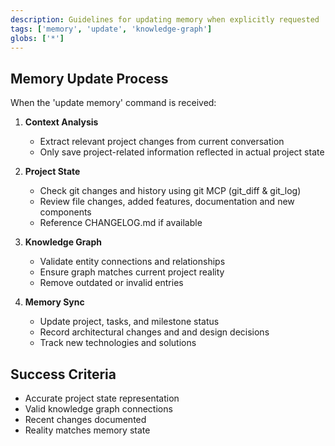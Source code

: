 ```yaml
---
description: Guidelines for updating memory when explicitly requested
tags: ['memory', 'update', 'knowledge-graph']
globs: ['*']
---
```


## Memory Update Process

When the 'update memory' command is received:

1. **Context Analysis**

   - Extract relevant project changes from current conversation
   - Only save project-related information reflected in actual project state

2. **Project State**

   - Check git changes and history using git MCP (git_diff & git_log)
   - Review file changes, added features, documentation and new components
   - Reference CHANGELOG.md if available

3. **Knowledge Graph**

   - Validate entity connections and relationships
   - Ensure graph matches current project reality
   - Remove outdated or invalid entries

4. **Memory Sync**
   - Update project, tasks, and milestone status
   - Record architectural changes and and design decisions
   - Track new technologies and solutions

## Success Criteria

- Accurate project state representation
- Valid knowledge graph connections
- Recent changes documented
- Reality matches memory state
